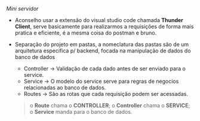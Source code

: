 *Mini servidor*

- Aconselho usar a extensão do visual studio code chamada __Thunder Client__, serve basicamente para realizarmos a requisições de forma mais pratica e eficiente, é a mesma coisa do postman e bruno.

- Separação do projeto em pastas, a nomeclatura das pastas são de um arquitetura especifica p/ backend, focada na manipulação de dados do banco de dados
    - Controller -> Validação de cada dado antes de ser enviado para o service.
    - Service ->  O modelo do service serve para regras de negocios relacionadas ao banco de dados.
    - Routes -> São as rotas que cada requisição podem ser acessadas.

    > o __Route__ chama o __CONTROLLER__;
    > o __Controller__ chama o __SERVICE__;
    > o __Service__ manda para o banco de dados.